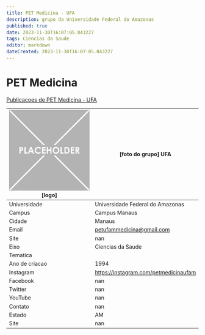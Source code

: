 ```yaml
---
title: PET Medicina - UFA
description: grupo da Universidade Federal do Amazonas
published: true
date: 2023-11-30T16:07:05.043227
tags: Ciencias da Saude
editor: markdown
dateCreated: 2023-11-30T16:07:05.043227
---
```


# PET Medicina

[Publicacoes de PET Medicina - UFA](/atividade/66PETMedicinaUFA/feed.md)

| ![placeholder.png](/placeholder.png) [logo] | [foto do grupo] UFA         |
| ------------------------------------------- | ------------------------------------------------- |
| Universidade                                | Universidade Federal do Amazonas      |
| Campus                                      | Campus Manaus            |
| Cidade                                      | Manaus             |
| Email                                       | petufammedicina@gmail.com             |
| Site                                        | nan              |
| Eixo                                        | Ciencias da Saude              |
| Tematica                                    |           |
| Ano de criacao                              | 1994        |
| Instagram                                   | https://instagram.com/petmedicinaufam         |
| Facebook                                    | nan          |
| Twitter                                     | nan           |
| YouTube                                     | nan           |
| Contato                                     | nan         |
| Estado                                      |  AM            |
| Site                                        | nan |
